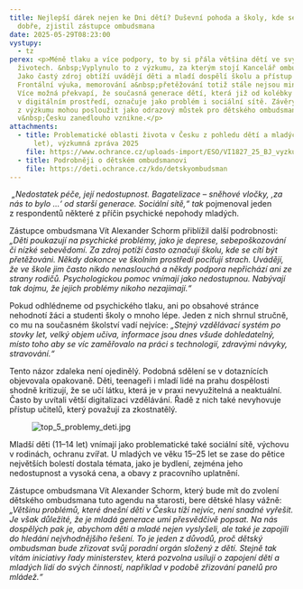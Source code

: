 ```yaml
---
title: Nejlepší dárek nejen ke Dni dětí? Duševní pohoda a školy, kde se cítí
  dobře, zjistil zástupce ombudsmana
date: 2025-05-29T08:23:00
vystupy:
  - tz
perex: <p>Méně tlaku a více podpory, to by si přála většina dětí ve svých
  životech. &nbsp;Vyplynulo to z výzkumu, za kterým stojí Kancelář ombudsmana.
  Jako častý zdroj obtíží uvádějí děti a mladí dospělí školu a přístup učitelů.
  Frontální výuka, memorování a&nbsp;přetěžování totiž stále nejsou minulostí.
  Více možná překvapí, že současná generace dětí, která již od kolébky vyrůstala
  v digitálním prostředí, označuje jako problém i sociální sítě. Závěry plynoucí
  z výzkumu mohou posloužit jako odrazový můstek pro dětského ombudsmana, který
  v&nbsp;Česku zanedlouho vznikne.</p>
attachments:
  - title: Problematické oblasti života v Česku z pohledu dětí a mladých lidí (11–25
      let), výzkumná zpráva 2025
    file: https://www.ochrance.cz/uploads-import/ESO/VI1827_25_BJ_vyzkumna_zprava.pdf
  - title: Podrobněji o dětském ombudsmanovi
    file: https://deti.ochrance.cz/kdo/detskyombudsman
---
```

<p>
<i>&nbsp;„Nedostatek péče, její nedostupnost. Bagatelizace – sněhové vločky, ‚za nás to bylo ...‘ od starší generace.&nbsp;Sociální sítě,“ tak&nbsp;</i>pojmenoval jeden z&nbsp;respondentů některé z příčin psychické nepohody&nbsp;mladých.</p>
<p>Zástupce ombudsmana Vít Alexander Schorm přiblížil další podrobnosti: 
<i>„Děti poukazují na psychické problémy, jako je deprese, sebepoškozování či nízké sebevědomí. Za zdroj potíží často označují školu, kde se cítí být přetěžováni. Někdy dokonce ve školním prostředí pociťují strach. Uvádějí, že ve škole jim často nikdo nenaslouchá a někdy podpora nepřichází ani ze strany rodičů. Psychologickou pomoc vnímají jako nedostupnou. Nabývají tak dojmu, že jejich problémy nikoho nezajímají.“</i>&nbsp;</p>
<p>Pokud odhlédneme od psychického tlaku, ani po obsahové stránce nehodnotí žáci a studenti školy o&nbsp;mnoho lépe. Jeden z&nbsp;nich shrnul stručně, co mu na současném školství vadí nejvíce:
<i> „Stejný vzdělávací systém po stovky let, velký objem učiva, informace jsou dnes všude dohledatelný, místo toho aby se víc zaměřovalo na práci s technologií, zdravými návyky, stravování.“</i></p>
<p>Tento názor zdaleka není ojedinělý. Podobná sdělení se v&nbsp;dotaznících objevovala opakovaně.&nbsp;Děti, teenageři i mladí lidé na prahu dospělosti shodně kritizují, že se učí látku, která je v&nbsp;praxi nevyužitelná a neaktuální. Často by uvítali větší digitalizaci vzdělávání. Řadě z&nbsp;nich také nevyhovuje přístup učitelů, který považují za zkostnatělý.</p>
<figure class="image">
<img src="https://www.ochrance.cz/aktualne/nejlepsi_darek_nejen_ke_dni_deti_dusevni_pohoda_a_skoly_kde_se_citi_dobre_zjistil_zastupce_ombudsmana/top_5_problemy_deti.jpg" alt="top_5_problemy_deti.jpg"></figure>
<p>Mladší děti (11–14 let) vnímají jako problematické také sociální sítě, výchovu v&nbsp;rodinách, ochranu zvířat. U mladých ve věku 15–25 let se zase do pětice největších bolestí dostala témata, jako je bydlení, zejména jeho nedostupnost a vysoká cena, a obavy z pracovního uplatnění.&nbsp;</p>
<p>Zástupce ombudsmana Vít Alexander Schorm, který bude mít do zvolení dětského ombudsmana tuto agendu na starosti, bere dětské hlasy vážně: 
<i>„Většinu problémů, které dnešní děti v Česku tíží nejvíc, není snadné vyřešit. Je však důležité, že je mladá generace umí přesvědčivě popsat. Na nás dospělých pak je, abychom děti a mladé nejen vyslyšeli, ale také je zapojili do hledání nejvhodnějšího řešení. To je jeden z&nbsp;důvodů, proč dětský ombudsman bude zřizovat svůj poradní orgán složený z&nbsp;dětí. Stejně tak vítám iniciativy řady ministerstev, která pozvolna usilují o zapojení dětí a mladých lidí do svých činností, například v&nbsp;podobě zřizování panelů pro mládež.“</i></p>
